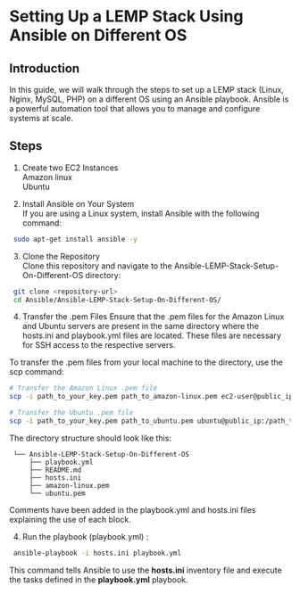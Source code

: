 # Setting Up a LEMP Stack Using Ansible on Different OS
## Introduction
In this guide, we will walk through the steps to set up a LEMP stack (Linux, Nginx, MySQL, PHP) on a different OS using an Ansible playbook.  Ansible is a powerful automation tool that allows you to manage and configure systems at scale.

## Steps
1. Create two EC2 Instances  
    Amazon linux  
    Ubuntu
   
2. Install Ansible on Your System  
If you are using a Linux system, install Ansible with the following command:
   
```bash
 sudo apt-get install ansible -y
```

3. Clone the Repository  
Clone this repository and navigate to the Ansible-LEMP-Stack-Setup-On-Different-OS directory:
```bash
 git clone <repository-url>
 cd Ansible/Ansible-LEMP-Stack-Setup-On-Different-OS/
```

4. Transfer the .pem Files
Ensure that the .pem files for the Amazon Linux and Ubuntu servers are present in the same directory where the hosts.ini and playbook.yml files are located.  These files are necessary for SSH access to the respective servers.

To transfer the .pem files from your local machine to the directory, use the scp command:

```bash
# Transfer the Amazon Linux .pem file
scp -i path_to_your_key.pem path_to_amazon-linux.pem ec2-user@public_ip:/path_to_Ansible-LEMP-Stack-Setup-On-Different-OS/

# Transfer the Ubuntu .pem file
scp -i path_to_your_key.pem path_to_ubuntu.pem ubuntu@public_ip:/path_to_Ansible-LEMP-Stack-Setup-On-Different-OS/
```

The directory structure should look like this:
```plaintextAnsible
 └── Ansible-LEMP-Stack-Setup-On-Different-OS
     ├── playbook.yml
     ├── README.md
     ├── hosts.ini
     ├── amazon-linux.pem
     └── ubuntu.pem
```
Comments have been added in the playbook.yml and hosts.ini files explaining the use of each block.

4. Run the playbook (playbook.yml) :  

```bash
 ansible-playbook -i hosts.ini playbook.yml
```
This command tells Ansible to use the **hosts.ini** inventory file and execute the tasks defined in the **playbook.yml** playbook.
